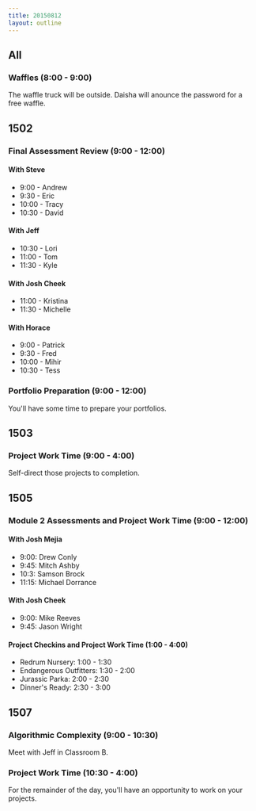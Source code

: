 ```yaml
---
title: 20150812
layout: outline
---
```


## All

### Waffles (8:00 - 9:00)

The waffle truck will be outside. Daisha will anounce the password for a free waffle.

## 1502

### Final Assessment Review (9:00 - 12:00)

#### With Steve

* 9:00 - Andrew
* 9:30 - Eric
* 10:00 - Tracy
* 10:30 - David

#### With Jeff

* 10:30 - Lori
* 11:00 - Tom
* 11:30 - Kyle

#### With Josh Cheek

* 11:00 - Kristina
* 11:30 - Michelle

#### With Horace

* 9:00 - Patrick
* 9:30 - Fred
* 10:00 - Mihir
* 10:30 - Tess

### Portfolio Preparation (9:00 - 12:00)

You'll have some time to prepare your portfolios.

## 1503

### Project Work Time (9:00 - 4:00)

Self-direct those projects to completion.

## 1505

### Module 2 Assessments and Project Work Time (9:00 - 12:00)

#### With Josh Mejia

* 9:00: Drew Conly
* 9:45: Mitch Ashby
* 10:3: Samson Brock
* 11:15: Michael Dorrance

#### With Josh Cheek

* 9:00: Mike Reeves
* 9:45: Jason Wright

#### Project Checkins and Project Work Time (1:00 - 4:00)

* Redrum Nursery: 1:00 - 1:30
* Endangerous Outfitters: 1:30 - 2:00
* Jurassic Parka: 2:00 - 2:30
* Dinner's Ready: 2:30 - 3:00

## 1507

### Algorithmic Complexity (9:00 - 10:30)

Meet with Jeff in Classroom B.

### Project Work Time (10:30 - 4:00)

For the remainder of the day, you'll have an opportunity to work on your projects.
